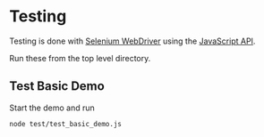 # Testing
Testing is done with [Selenium
WebDriver](https://www.seleniumhq.org/docs/03_webdriver.jsp) using the 
[JavaScript
API](https://seleniumhq.github.io/selenium/docs/api/javascript/index.html).

Run these from the top level directory.

## Test Basic Demo
Start the demo and run
```
node test/test_basic_demo.js
```
